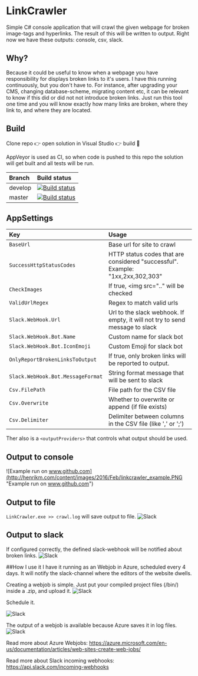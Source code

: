 # LinkCrawler
Simple C# console application that will crawl the given webpage for broken image-tags and hyperlinks. The result of this will be written to output. Right now we have these outputs: console, csv, slack.

## Why?
Because it could be useful to know when a webpage you have responsibility for displays broken links to it's users. I have this running continuously, but you don't have to. For instance, after upgrading your CMS, changing database-scheme, migrating content etc, it can be relevant to know if this did or did not not introduce broken links. Just run this tool one time and you will know exactly how many links are broken, where they link to, and where they are located.

## Build
Clone repo :point_right: open solution in Visual Studio :point_right: build :facepunch:

AppVeyor is used as CI, so when code is pushed to this repo the solution will get built and all tests will be run. 

| Branch | Build status |
| :-----  | :---------------------------------------|
| develop | [![Build status](https://ci.appveyor.com/api/projects/status/syw3l7xeicy7xc0b/branch/develop?svg=true)](https://ci.appveyor.com/project/hmol/linkcrawler/branch/develop) |
| master | [![Build status](https://ci.appveyor.com/api/projects/status/syw3l7xeicy7xc0b/branch/master?svg=true)](https://ci.appveyor.com/project/hmol/linkcrawler/branch/master) |

## AppSettings

| Key     				       | Usage           					   |
| :--------------------------  | :---------------------------------------|
| ```BaseUrl   ```   				  | Base url for site to crawl  	       |
| ```SuccessHttpStatusCodes```	|	HTTP status codes that are considered "successful". Example: "1xx,2xx,302,303"	|
| ```CheckImages```      			  | If true, <img src=".." will be checked |
| ```ValidUrlRegex   ```   				  | Regex to match valid urls  	       |
| ```Slack.WebHook.Url```  | Url to the slack webhook. If empty, it will not try to send message to slack     		   |
| ```Slack.WebHook.Bot.Name``` 	  | Custom name for slack bot   		   |
| ```Slack.WebHook.Bot.IconEmoji``` | Custom Emoji for slack bot  	       |
| ```OnlyReportBrokenLinksToOutput```      			  | If true, only broken links will be reported to output. |
| ```Slack.WebHook.Bot.MessageFormat``` | String format message that will be sent to slack  	       |
| ```Csv.FilePath```   				  | File path for the CSV file  	   |
| ```Csv.Overwrite```   			  | Whether to overwrite or append (if file exists)  	       |
| ```Csv.Delimiter   ```   			  | Delimiter between columns in the CSV file (like ',' or ';')  	       |

Ther also is a ```<outputProviders>``` that controls what output should be used.

## Output to console
![Example run on www.github.com](http://henrikm.com/content/images/2016/Feb/linkcrawler_example.PNG "Example run on www.github.com")

## Output to file
```LinkCrawler.exe >> crawl.log``` will save output to file.
![Slack](http://henrikm.com/content/images/2016/Feb/as-file.png "Output to file")

## Output to slack
If configured correctly, the defined slack-webhook will be notified about broken links.
![Slack](http://henrikm.com/content/images/2016/Feb/blurred1.jpg "Slack")

##How I use it
I have it running as an Webjob in Azure, scheduled every 4 days. It will notify the slack-channel where the editors of the website dwells.

Creating a webjob is simple. Just put your compiled project files (/bin/) inside a .zip, and upload it.
![Slack](http://henrikm.com/content/images/2016/Feb/azure-webjob-setup-1.PNG "WebJob")

Schedule it.

![Slack](http://henrikm.com/content/images/2016/Feb/azure-scheduele.PNG)

The output of a webjob is available because Azure saves it in log files.
![Slack](http://henrikm.com/content/images/2016/Feb/azure-log.PNG)


Read more about Azure Webjobs: https://azure.microsoft.com/en-us/documentation/articles/web-sites-create-web-jobs/

Read more about Slack incoming webhooks: https://api.slack.com/incoming-webhooks
